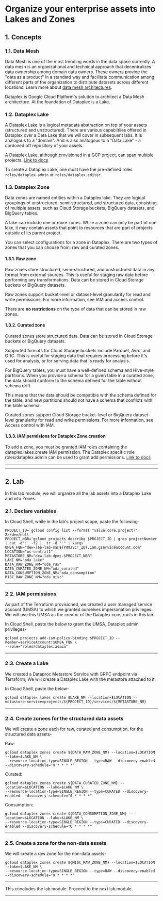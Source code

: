 # Organize your enterprise assets into Lakes and Zones

## 1. Concepts

### 1.1. Data Mesh
Data Mesh is one of the most trending words in the data space currently. A data mesh is an organizational and technical approach that decentralizes data ownership among domain data owners. These owners provide the "data as a product" in a standard way and facilitate communication among different parts of the organization to distribute datasets across different locations. Learn more about [data mesh architectures](https://services.google.com/fh/files/misc/build-a-modern-distributed-datamesh-with-google-cloud-whitepaper.pdf).

Dataplex is Google Cloud Platform's solution to architect a Data Mesh architecture. At the foundation of Dataplex is a Lake.


### 1.2. Dataplex Lake
A Dataplex Lake is a logical metadata abstraction on top of your assets (structured and unstructured). There are various capabiltiies offered in Dataplex over a Data Lake that we will cover in subsequent labs. It is analogous to a "domain". And is also analogous to a "Data Lake" - a cordoned off repository of your assets.

A Dataplex Lake, although provisioned in a GCP project, can span multiple projects. [Link to docs](https://cloud.google.com/dataplex/docs/create-lake)

To create a Dataplex Lake, one must have the pre-defined roles  ```roles/dataplex.admin``` or ```roles/dataplex.editor```.

### 1.3. Dataplex Zone
Data zones are named entities within a Dataplex lake. They are logical groupings of unstructured, semi-structured, and structured data, consisting of multiple assets, such as Cloud Storage buckets, BigQuery datasets, and BigQuery tables.

A lake can include one or more zones. While a zone can only be part of one lake, it may contain assets that point to resources that are part of projects outside of its parent project.

You can select configurations for a zone in Dataplex. There are two types of zones that you can choose from: raw and curated zones.

#### 1.3.1. Raw zone
Raw zones store structured, semi-structured, and unstructured data in any format from external sources. This is useful for staging raw data before performing any transformations. Data can be stored in Cloud Storage buckets or BigQuery datasets.

Raw zones support bucket-level or dataset-level granularity for read and write permissions. For more information, see IAM and access control.

There are **no restrictions** on the type of data that can be stored in raw zones.

#### 1.3.2. Curated zone
Curated zones store structured data. Data can be stored in Cloud Storage buckets or BigQuery datasets.

Supported formats for Cloud Storage buckets include Parquet, Avro, and ORC. This is useful for staging data that requires processing before it's used for analysis, or for serving data that is ready for analysis.

For BigQuery tables, you must have a well-defined schema and Hive-style partitions. When you provide a schema for a given table in a curated zone, the data should conform to the schema defined for the table without schema drift.

This means that the data should be compatible with the schema defined for the table, and new partitions should not have a schema that conflicts with the table schema.

Curated zones support Cloud Storage bucket-level or BigQuery dataset-level granularity for read and write permissions. For more information, see Access control with IAM.

#### 1.3.3. IAM permisions for Dataplex Zone creation

To add a zone, you must be granted IAM roles containing the dataplex.lakes.create IAM permission. The Dataplex specific role roles/dataplex.admin can be used to grant add permissions. [Link to docs](https://cloud.google.com/dataplex/docs/iam-and-access-control)

<hr>

<hr>

## 2. Lab

In this lab module, we will organize all the lab assets into a Dataplex Lake and into Zones.

### 2.1. Declare variables

In Cloud Shell, while in the lab's project scope, paste the following-
```
PROJECT_ID=`gcloud config list --format "value(core.project)" 2>/dev/null`
PROJECT_NBR=`gcloud projects describe $PROJECT_ID | grep projectNumber | cut -d':' -f2 |  tr -d "'" | xargs`
UMSA_FQN="dew-lab-lab-sa@${PROJECT_ID}.iam.gserviceaccount.com"
LOCATION="us-central1"
METASTORE_NM="dew-lab-dpms-$PROJECT_NBR"
LAKE_NM="oda_lake"
DATA_RAW_ZONE_NM="oda_raw"
DATA_CURATED_ZONE_NM="oda_curated"
DATA_CONSUMPTION_ZONE_NM="oda_consumption"
MISC_RAW_ZONE_NM="oda_misc"
```

<hr>

### 2.2. IAM permissions

As part of the Terraform provisioned, we created a user managed service account (UMSA) to which we granted ourselves impersonation privileges. We will use this UMSA as the creator of the Dataplex constructs in this lab.

In Cloud Shell, paste the below to grant the UMSA, Dataplex admin privileges-

```
gcloud projects add-iam-policy-binding $PROJECT_ID --member=serviceAccount:$UMSA_FQN \
--role="roles/dataplex.admin"
```

<hr>

### 2.3. Create a Lake

We created a Dataproc Metastore Service with GRPC endpoint via Terraform; We will create a Dataplex Lake with the metastore attached to it.


In Cloud Shell, paste the below-
```
gcloud dataplex lakes create $LAKE_NM --location=$LOCATION --metastore-service=projects/${PROJECT_ID}/services/${METASTORE_NM}
```

<hr>

### 2.4. Create zonees for the structured data assets

We will create a zone each for raw, curated and consumption, for the structured data assets-

Raw:
```
gcloud dataplex zones create ${DATA_RAW_ZONE_NM} --location=$LOCATION --lake=$LAKE_NM \
--resource-location-type=SINGLE_REGION --type=RAW --discovery-enabled --discovery-schedule="0 * * * *"
```

Curated:
```
gcloud dataplex zones create ${DATA_CURATED_ZONE_NM} --location=$LOCATION --lake=$LAKE_NM \
--resource-location-type=SINGLE_REGION --type=CURATED --discovery-enabled --discovery-schedule="0 * * * *"
```

Consumption:
```
gcloud dataplex zones create ${DATA_CONSUMPTION_ZONE_NM} --location=$LOCATION --lake=$LAKE_NM \
--resource-location-type=SINGLE_REGION --type=CURATED --discovery-enabled --discovery-schedule="0 * * * *"
```

<hr>

### 2.5. Create a zone for the non-data assets 

We will create a raw zone for the non-data assets-
```
gcloud dataplex zones create ${MISC_RAW_ZONE_NM} --location=$LOCATION --lake=$LAKE_NM \
--resource-location-type=SINGLE_REGION --type=RAW --discovery-enabled --discovery-schedule="0 * * * *"
```

<hr>

This concludes the lab module. Proceed to the next lab module.

<hr>


